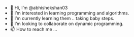 - 👋 Hi, I’m @abhishekshan03
- 👀 I’m interested in learning programming and algorithms.
- 🌱 I’m currently learning them .. taking baby steps.
- 💞️ I’m looking to collaborate on dynamic programming.
- 📫 How to reach me ...

<!---
abhishekshan03/abhishekshan03 is a ✨ special ✨ repository because its `README.md` (this file) appears on your GitHub profile.
You can click the Preview link to take a look at your changes.
--->

